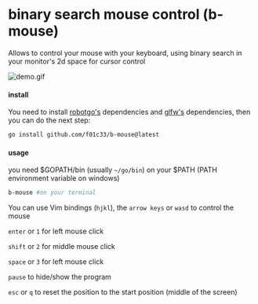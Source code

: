 # binary search mouse control (b-mouse)

Allows to control your mouse with your keyboard, using binary search in your monitor's 2d space for cursor control

![demo.gif](./demo.gif)

#### install

You need to install [robotgo's](https://github.com/robotn/robotgo) dependencies and [glfw's](https://github.com/go-gl/glfw) dependencies, then you can do the next step:

```bash
go install github.com/f01c33/b-mouse@latest
```

#### usage

you need $GOPATH/bin (usually ``` ~/go/bin ```) on your $PATH (PATH environment variable on windows)

```bash
b-mouse #on your terminal
```

You can use Vim bindings (``` hjkl ```), the ``` arrow keys ``` or ``` wasd ``` to control the mouse

``` enter ``` or ``` 1 ``` for left mouse click

``` shift ``` or ``` 2 ``` for middle mouse click

``` space ``` or ``` 3 ``` for left mouse click

``` pause ``` to hide/show the program

``` esc ``` or ``` q ``` to reset the position to the start position (middle of the screen)
